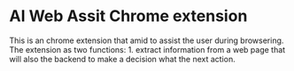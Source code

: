 # AI Web Assit Chrome extension 
This is an chrome extension that amid to assist the user during browsering.
The extension as two functions:
    1. extract information from a web page that will also the backend to make a decision what the next action. 